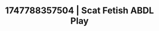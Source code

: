---
categories:
- Anal play
- Hidden desires
- Pierced & proud
- Pegging play
- Hair pulling
image: /assets/images/1747788357504.jpg
layout: post
seo:
  description: Featured content with sensual Scat Fetish, ABDL Play. HD images available.
  keywords: Scat Fetish, ABDL Play
  og_image: /assets/images/1747788357504.jpg
  schema_type: VisualArtwork
tags:
- ABDL Play
- Scat Fetish
- '#1747788357504'
title: 1747788357504 | Scat Fetish ABDL Play
---